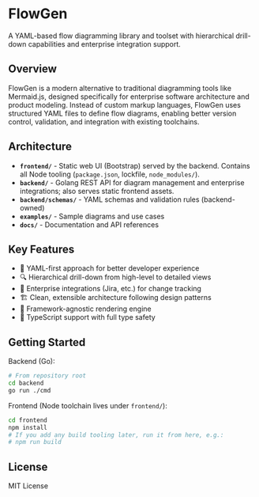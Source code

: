 # FlowGen

A YAML-based flow diagramming library and toolset with hierarchical drill-down capabilities and enterprise integration support.

## Overview

FlowGen is a modern alternative to traditional diagramming tools like Mermaid.js, designed specifically for enterprise software architecture and product modeling. Instead of custom markup languages, FlowGen uses structured YAML files to define flow diagrams, enabling better version control, validation, and integration with existing toolchains.

## Architecture

- **`frontend/`** - Static web UI (Bootstrap) served by the backend. Contains all Node tooling (`package.json`, lockfile, `node_modules/`).
- **`backend/`** - Golang REST API for diagram management and enterprise integrations; also serves static frontend assets.
- **`backend/schemas/`** - YAML schemas and validation rules (backend-owned)
- **`examples/`** - Sample diagrams and use cases
- **`docs/`** - Documentation and API references

## Key Features

- 🎯 YAML-first approach for better developer experience
- 🔍 Hierarchical drill-down from high-level to detailed views
- 🔗 Enterprise integrations (Jira, etc.) for change tracking
- 🏗️ Clean, extensible architecture following design patterns
- 📱 Framework-agnostic rendering engine
- 🔧 TypeScript support with full type safety

## Getting Started

Backend (Go):

```bash
# From repository root
cd backend
go run ./cmd
```

Frontend (Node toolchain lives under `frontend/`):

```bash
cd frontend
npm install
# If you add any build tooling later, run it from here, e.g.:
# npm run build
```

## License

MIT License